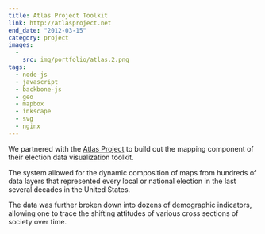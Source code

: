 ```yaml
---
title: Atlas Project Toolkit
link: http://atlasproject.net
end_date: "2012-03-15"
category: project
images:
  -
    src: img/portfolio/atlas.2.png
tags:
  - node-js
  - javascript
  - backbone-js
  - geo
  - mapbox
  - inkscape
  - svg
  - nginx
---
```

We partnered with the [Atlas Project](http://atlasproject.net) to build out the mapping component of their election data visualization toolkit.

The system allowed for the dynamic composition of maps from hundreds of data layers that represented every local or national election in the last several decades in the United States.

The data was further broken down into dozens of demographic indicators, allowing one to trace the shifting attitudes of various cross sections of society over time.
